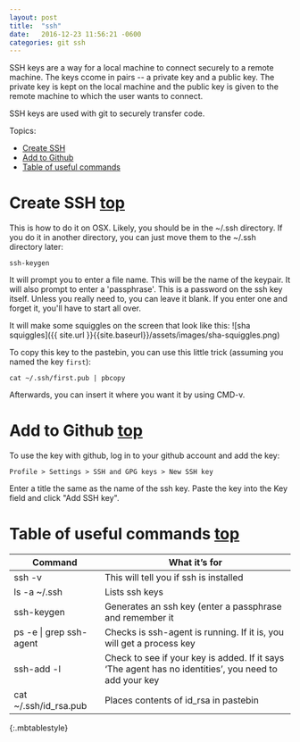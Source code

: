```yaml
---
layout: post
title:  "ssh"
date:   2016-12-23 11:56:21 -0600
categories: git ssh
---
```

<a id="top"></a>
SSH keys are a way for a local machine to connect securely to a remote machine.  The keys ccome in pairs -- a private key and a public key.  The private key is kept on the local machine and the public key is given to the remote machine to which the user wants to connect.

SSH keys are used with git to securely transfer code.

Topics:

* [Create SSH](#create-ssh)
* [Add to Github](#github)
* [Table of useful commands](#commands)

<a id="create-ssh"></a>
# Create SSH [top](#top)

This is how to do it on OSX.  Likely, you should be in the ~/.ssh directory. If you do it in another directory, you can just move them to the ~/.ssh directory later:

```
ssh-keygen
```
It will prompt you to enter a file name.  This will be the name of the keypair.  It will also prompt to enter a 'passphrase'.  This is a password on the ssh key itself.  Unless you really need to, you can leave it blank.  If you enter one and forget it, you'll have to start all over.

It will make some squiggles on the screen that look like this:
![sha squiggles]({{ site.url }}{{site.baseurl}}/assets/images/sha-squiggles.png)

To copy this key to the pastebin, you can use this little trick (assuming you named the key `first`):
```
cat ~/.ssh/first.pub | pbcopy
```
Afterwards, you can insert it where you want it by using CMD-v.

<a id="github"></a>
# Add to Github [top](#top)

To use the key with github, log in to your github account and add the key:
```
Profile > Settings > SSH and GPG keys > New SSH key
```
Enter a title the same as the name of the ssh key.  Paste the key into the Key field and click "Add SSH key".

<a id="commands"></a>
# Table of useful commands [top](#top)


| Command | What it’s for |
|--- | --- |
| ssh -v | This will tell you if ssh is installed |
| ls -a ~/.ssh | Lists ssh keys |
| ssh-keygen | Generates an ssh key (enter a passphrase and remember it |
| ps -e &#124; grep ssh&#45;agent | Checks is ssh-agent is running.  If it is, you will get a process key |
| ssh-add -l | Check to see if your key is added.  If it says ‘The agent has no identities’, you need to add your key |
| cat ~/.ssh/id_rsa.pub | Places contents of id_rsa in pastebin |
{:.mbtablestyle}

